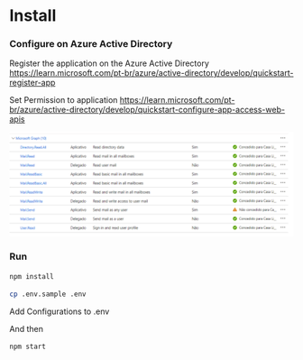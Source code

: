 # Install

### Configure on Azure Active Directory
Register the application on the Azure Active Directory
https://learn.microsoft.com/pt-br/azure/active-directory/develop/quickstart-register-app

Set Permission to application
https://learn.microsoft.com/pt-br/azure/active-directory/develop/quickstart-configure-app-access-web-apis

 ![alt](docs/permissions.png)


### Run
```bash
npm install
```

```bash
cp .env.sample .env
```

Add Configurations to .env


And then

```bash
npm start
```
